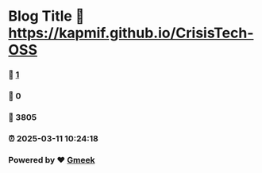 # Blog Title :link: https://kapmif.github.io/CrisisTech-OSS 
### :page_facing_up: [1](https://kapmif.github.io/CrisisTech-OSS/tag.html) 
### :speech_balloon: 0 
### :hibiscus: 3805 
### :alarm_clock: 2025-03-11 10:24:18 
### Powered by :heart: [Gmeek](https://github.com/Meekdai/Gmeek)
